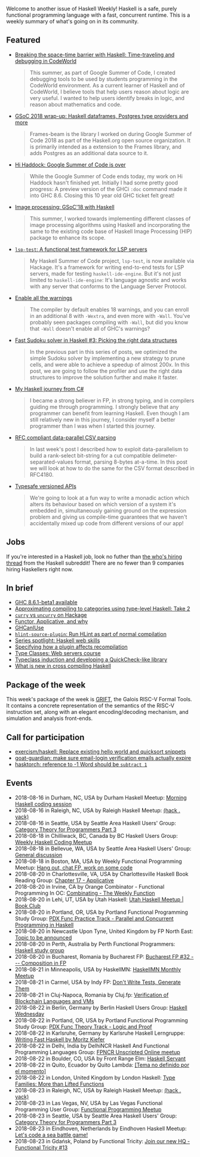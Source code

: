 Welcome to another issue of Haskell Weekly!
Haskell is a safe, purely functional programming language with a fast, concurrent runtime.
This is a weekly summary of what's going on in its community.

## Featured

-   [Breaking the space-time barrier with Haskell: Time-traveling and debugging in CodeWorld](https://medium.com/@krystal.maughan/breaking-the-space-time-barrier-with-haskell-time-traveling-and-debugging-in-codeworld-a-google-e87894dd43d7)

    > This summer, as part of Google Summer of Code, I created debugging tools to be used by students programming in the CodeWorld environment. As a current learner of Haskell and of CodeWorld, I believe tools that help users reason about logic are very useful. I wanted to help users identify breaks in logic, and reason about mathematics and code.

-   [GSoC 2018 wrap-up: Haskell dataframes, Postgres type providers and more](https://www.gagandeepbhatia.com/blog/gsoc-2018-wrap-up-haskell-dataframes-postgres-type-providers-and-more/)

    > Frames-beam is the library I worked on during Google Summer of Code 2018 as part of the Haskell.org open source organization. It is primarily intended as a extension to the Frames library, and adds Postgres as an additional data source to it.

-   [Hi Haddock: Google Summer of Code is over](https://sjakobi.github.io/blog/2018/08/14/hi-haddock-3/)

    > While the Google Summer of Code ends today, my work on Hi Haddock hasn't finished yet. Initially I had some pretty good progress: A preview version of the GHCi `:doc` command made it into GHC 8.6. Closing this 10 year old GHC ticket felt great!

-   [Image processing: GSoC'18 with Haskell](https://medium.com/@khilanravani/image-processing-gsoc18-with-haskell-84177cec618)

    > This summer, I worked towards implementing different classes of image processing algorithms using Haskell and incorporating the same to the existing code base of Haskell Image Processing (HIP) package to enhance its scope.

-   [`lsp-test`: A functional test framework for LSP servers](https://lukelau.me/haskell/posts/lsp-test/)

    > My Haskell Summer of Code project, `lsp-test`, is now available via Hackage. It's a framework for writing end-to-end tests for LSP servers, made for testing `haskell-ide-engine`. But it's not just limited to `haskell-ide-engine`: It's language agnostic and works with any server that conforms to the Language Server Protocol.

-   [Enable all the warnings](https://medium.com/mercury-bank/enable-all-the-warnings-a0517bc081c3)

    > The compiler by default enables 18 warnings, and you can enroll in an additional 8 with `-Wextra`, and even more with `-Wall`. You've probably seen packages compiling with `-Wall`, but did you know that `-Wall` doesn't enable all of GHC's warnings?

-   [Fast Sudoku solver in Haskell #3: Picking the right data structures](https://abhinavsarkar.net/posts/fast-sudoku-solver-in-haskell-3/)

    > In the previous part in this series of posts, we optimized the simple Sudoku solver by implementing a new strategy to prune cells, and were able to achieve a speedup of almost 200x. In this post, we are going to follow the profiler and use the right data structures to improve the solution further and make it faster.

-   [My Haskell journey from C#](https://cvlad.info/haskell/)

    > I became a strong believer in FP, in strong typing, and in compilers guiding me through programming. I strongly believe that any programmer can benefit from learning Haskell. Even though I am still relatively new in this journey, I consider myself a better programmer than I was when I started this journey.

-   [RFC compliant data-parallel CSV parsing](https://haskell-works.github.io/posts/2018-08-15-data-parallel-rfc-compliant-csv-parsing.html)

    > In last week's post I described how to exploit data-parallelism to build a rank-select bit-string for a cut compatible delimeter-separated-values format, parsing 8-bytes at-a-time. In this post we will look at how to do the same for the CSV format described in RFC4180.

-   [Typesafe versioned APIs](https://chrispenner.ca/posts/typesafe-api-versioning)

    > We're going to look at a fun way to write a monadic action which alters its behaviour based on which version of a system it's embedded in, simultaneously gaining ground on the expression problem and giving us compile-time guarantees that we haven't accidentally mixed up code from different versions of our app!

## Jobs

If you're interested in a Haskell job,
look no futher than [the who's hiring thread](https://np.reddit.com/r/haskell/comments/972io6/whos_hiring/) from the Haskell subreddit!
There are no fewer than 9 companies hiring Haskellers right now.

## In brief

-   [GHC 8.6.1-beta1 available](https://mail.haskell.org/pipermail/ghc-devs/2018-August/016098.html)
-   [Approximating compiling to categories using type-level Haskell: Take 2](http://www.philipzucker.com/approximating-compiling-categories-using-typelevel-haskell-take-2/)
-   [`curry` vs `uncurry` on Hackage](http://blog.vmchale.com/article/curry-uncurry)
-   [Functor, Applicative, and why](https://functional.works-hub.com/learn/functor-applicative-and-why-3c5b3)
-   [GHCanIUse](https://damianfral.github.io/ghcaniuse/)
-   [`hlint-source-plugin`: Run HLint as part of normal compilation](https://github.com/ocharles/hlint-source-plugin/tree/d4cded0a7432dc2d5884b9bedd2c714ce510d3ce)
-   [Series spotlight: Haskell web skills](https://mmhaskell.com/blog/2018/8/13/series-spotlight-haskell-web-skills)
-   [Specifying how a plugin affects recompilation](https://mpickering.github.io/posts/2018-08-10-plugins-recompilation.html)
-   [Type Classes: Web servers course](https://typeclasses.com/news/2018-08-web-servers-course)
-   [Typeclass induction and developing a QuickCheck-like library](https://mzabani.github.io/posts/2018-08-13.html)
-   [What is new in cross compiling Haskell](https://medium.com/@zw3rk/what-is-new-in-cross-compiling-haskell-77c348f79ad5)

## Package of the week

This week's package of the week is [GRIFT](https://github.com/GaloisInc/grift/tree/757b5c2dc46f951fd44522a675790d51ee094125),
the Galois RISC-V Formal Tools.
It contains a concrete representation of the semantics of the RISC-V instruction set, along with an elegant encoding/decoding mechanism, and simulation and analysis front-ends.

## Call for participation

-   [exercism/haskell: Replace existing hello world and quicksort snippets](https://github.com/exercism/haskell/issues/708)
-   [goat-guardian: make sure email-login verification emails actually expire](https://github.com/arow-oss/goat-guardian/issues/22)
-   [hasktorch: reference to -1 Word should be `subtract 1`](https://github.com/hasktorch/hasktorch/issues/108)

## Events

- 2018-08-16 in Durham, NC, USA by Durham Haskell Meetup: [Morning Haskell coding session](https://www.meetup.com/Durham-Haskell-Meetup/events/253678976/)
- 2018-08-16 in Raleigh, NC, USA by Raleigh Haskell Meetup: [(hack . yack)](https://www.meetup.com/Raleigh-Haskell-Meetup/events/253219863/)
- 2018-08-16 in Seattle, USA by Seattle Area Haskell Users' Group: [Category Theory for Programmers Part 3](https://www.meetup.com/SEAHUG/events/253049807/)
- 2018-08-18 in Chilliwack, BC, Canada by BC Haskell Users Group: [Weekly Haskell Coding Meetup](https://www.meetup.com/BC-HUG/events/253738520/)
- 2018-08-18 in Bellevue, WA, USA by Seattle Area Haskell Users' Group: [General discussion](https://www.meetup.com/SEAHUG/events/253365278/)
- 2018-08-18 in Boston, MA, USA by Weekly Functional Programming Meetup: [Hang out, chat FP, work on some code](https://www.meetup.com/Weekly-Functional-Programming-Meetup/events/253005372/)
- 2018-08-20 in Charlottesville, VA, USA by Charlottesville Haskell Book Reading Group: [Chapter 17 - Applicative](https://www.meetup.com/Charlottesville-Haskell-Book-Reading-Group/events/253702681/)
- 2018-08-20 in Irvine, CA by Orange Combinator - Functional Programming In OC: [Combinating - The Weekly Function](https://www.meetup.com/orange-combinator/events/253804274/)
- 2018-08-20 in Lehi, UT, USA by Utah Haskell: [Utah Haskell Meetup | Book Club](https://www.meetup.com/utah-haskell/events/253166355/)
- 2018-08-20 in Portland, OR, USA by Portland Functional Programming Study Group: [PDX Func Practice Track - Parallel and Concurrent Programming in Haskell](https://www.meetup.com/Portland-Functional-Programming-Study-Group/events/253309551/)
- 2018-08-20 in Newcastle Upon Tyne, United Kingdom by FP North East: [Topic to be announced](https://www.meetup.com/FP-North-East/events/252893286/)
- 2018-08-20 in Perth, Australia by Perth Functional Programmers: [Haskell study group](https://www.meetup.com/PerthFP/events/252829610/)
- 2018-08-20 in Bucharest, Romania by Bucharest FP: [Bucharest FP #32 --- Composition in FP](https://www.meetup.com/bucharestfp/events/253609976/)
- 2018-08-21 in Minneapolis, USA by HaskellMN: [HaskellMN Monthly Meetup](https://www.meetup.com/HaskellMN/events/253098712/)
- 2018-08-21 in Carmel, USA by Indy FP: [Don't Write Tests, Generate Them](https://www.meetup.com/Indy-FP/events/253038877/)
- 2018-08-21 in Cluj-Napoca, Romania by Cluj.fp: [Verification of Blockchain Languages and VMs](https://www.meetup.com/Cluj-fp/events/252595802/)
- 2018-08-22 in Berlin, Germany by Berlin Haskell Users Group: [Haskell Wednesday](https://www.meetup.com/berlinhug/events/253747101/)
- 2018-08-22 in Portland, OR, USA by Portland Functional Programming Study Group: [PDX Func Theory Track - Logic and Proof](https://www.meetup.com/Portland-Functional-Programming-Study-Group/events/253444017/)
- 2018-08-22 in Karlsruhe, Germany by Karlsruhe Haskell Lerngruppe: [Writing Fast Haskell by Moritz Kiefer](https://www.meetup.com/Karlsruhe-Haskell-Lerngruppe/events/253262511/)
- 2018-08-22 in Delhi, India by DelhiNCR Haskell And Functional Programming Languages Group: [FPNCR Unscripted Online meetup](https://www.meetup.com/DelhiNCR-Haskell-And-Functional-Programming-Languages-Group/events/253444881/)
- 2018-08-22 in Boulder, CO, USA by Front Range Elm: [Haskell Servant](https://www.meetup.com/Front-range-elm/events/251030263/)
- 2018-08-22 in Quito, Ecuador by Quito Lambda: [[Tema no definido por el momento]](https://www.meetup.com/Quito-Lambda-Meetup/events/252000157/)
- 2018-08-22 in London, United Kingdom by London Haskell: [Type Families: More than Lifted Functions](https://www.meetup.com/London-Haskell/events/253674364/)
- 2018-08-23 in Raleigh, NC, USA by Raleigh Haskell Meetup: [(hack . yack)](https://www.meetup.com/Raleigh-Haskell-Meetup/events/253464598/)
- 2018-08-23 in Las Vegas, NV, USA by Las Vegas Functional Programming User Group: [Functional Programming Meetup](https://www.meetup.com/las-vegas-functional-programming/events/253697701/)
- 2018-08-23 in Seattle, USA by Seattle Area Haskell Users' Group: [Category Theory for Programmers Part 3](https://www.meetup.com/SEAHUG/events/253049816/)
- 2018-08-23 in Eindhoven, Netherlands by Eindhoven Haskell Meetup: [Let's code a sea battle game!](https://www.meetup.com/Eindhoven-Haskell-Meetup/events/253298183/)
- 2018-08-23 in Gdańsk, Poland by Functional Tricity: [Join our new HQ - Functional Tricity #13 ](https://www.meetup.com/FunctionalTricity/events/253124688/)
